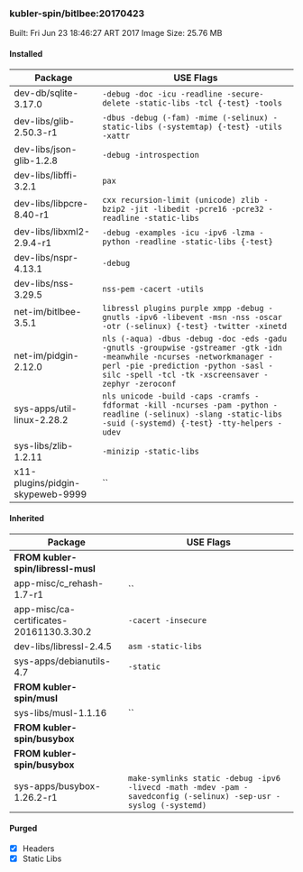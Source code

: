 ### kubler-spin/bitlbee:20170423

Built: Fri Jun 23 18:46:27 ART 2017
Image Size: 25.76 MB

#### Installed
Package | USE Flags
--------|----------
dev-db/sqlite-3.17.0 | `-debug -doc -icu -readline -secure-delete -static-libs -tcl {-test} -tools`
dev-libs/glib-2.50.3-r1 | `-dbus -debug (-fam) -mime (-selinux) -static-libs (-systemtap) {-test} -utils -xattr`
dev-libs/json-glib-1.2.8 | `-debug -introspection`
dev-libs/libffi-3.2.1 | `pax`
dev-libs/libpcre-8.40-r1 | `cxx recursion-limit (unicode) zlib -bzip2 -jit -libedit -pcre16 -pcre32 -readline -static-libs`
dev-libs/libxml2-2.9.4-r1 | `-debug -examples -icu -ipv6 -lzma -python -readline -static-libs {-test}`
dev-libs/nspr-4.13.1 | `-debug`
dev-libs/nss-3.29.5 | `nss-pem -cacert -utils`
net-im/bitlbee-3.5.1 | `libressl plugins purple xmpp -debug -gnutls -ipv6 -libevent -msn -nss -oscar -otr (-selinux) {-test} -twitter -xinetd`
net-im/pidgin-2.12.0 | `nls (-aqua) -dbus -debug -doc -eds -gadu -gnutls -groupwise -gstreamer -gtk -idn -meanwhile -ncurses -networkmanager -perl -pie -prediction -python -sasl -silc -spell -tcl -tk -xscreensaver -zephyr -zeroconf`
sys-apps/util-linux-2.28.2 | `nls unicode -build -caps -cramfs -fdformat -kill -ncurses -pam -python -readline (-selinux) -slang -static-libs -suid (-systemd) {-test} -tty-helpers -udev`
sys-libs/zlib-1.2.11 | `-minizip -static-libs`
x11-plugins/pidgin-skypeweb-9999 | ``
#### Inherited
Package | USE Flags
--------|----------
**FROM kubler-spin/libressl-musl** |
app-misc/c_rehash-1.7-r1 | ``
app-misc/ca-certificates-20161130.3.30.2 | `-cacert -insecure`
dev-libs/libressl-2.4.5 | `asm -static-libs`
sys-apps/debianutils-4.7 | `-static`
**FROM kubler-spin/musl** |
sys-libs/musl-1.1.16 | ``
**FROM kubler-spin/busybox** |
**FROM kubler-spin/busybox** |
sys-apps/busybox-1.26.2-r1 | `make-symlinks static -debug -ipv6 -livecd -math -mdev -pam -savedconfig (-selinux) -sep-usr -syslog (-systemd)`
#### Purged
- [x] Headers
- [x] Static Libs
